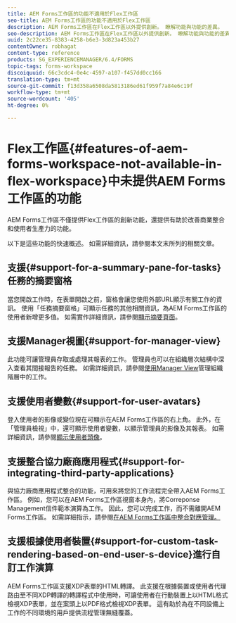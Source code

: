 ```yaml
---
title: AEM Forms工作區的功能不適用於Flex工作區
seo-title: AEM Forms工作區的功能不適用於Flex工作區
description: AEM Forms工作區在Flex工作區以外提供創新。 瞭解功能與功能的差異。
seo-description: AEM Forms工作區在Flex工作區以外提供創新。 瞭解功能與功能的差異。
uuid: 2c22ce35-8383-4258-b6e3-3d823a453b27
contentOwner: robhagat
content-type: reference
products: SG_EXPERIENCEMANAGER/6.4/FORMS
topic-tags: forms-workspace
discoiquuid: 66c3cdc4-0e4c-4597-a107-f457dd0cc166
translation-type: tm+mt
source-git-commit: f13d358a6508da5813186ed61f959f7a84e6c19f
workflow-type: tm+mt
source-wordcount: '405'
ht-degree: 0%

---
```



# Flex工作區{#features-of-aem-forms-workspace-not-available-in-flex-workspace}中未提供AEM Forms工作區的功能

AEM Forms工作區不僅提供Flex工作區的創新功能，還提供有助於改善商業整合和使用者生產力的功能。

以下是這些功能的快速概述。 如需詳細資訊，請參閱本文末所列的相關文章。

## 支援{#support-for-a-summary-pane-for-tasks}任務的摘要窗格

當您開啟工作時，在表單開啟之前，窗格會讓您使用外部URL顯示有關工作的資訊。 使用「任務摘要窗格」可顯示任務的其他相關資訊，為AEM Forms工作區的使用者新增更多值。 如需實作詳細資訊，請參閱[顯示摘要頁面](/help/forms/using/displaying-information-task-summary-pane.md)。

## 支援Manager視圖{#support-for-manager-view}

此功能可讓管理員存取或處理其報表的工作。 管理員也可以在組織層次結構中深入查看其間接報告的任務。 如需詳細資訊，請參閱[使用Manager View](/help/forms/using/tasks-organizational-hierarchy-using-manager.md)管理組織階層中的工作。

## 支援使用者變數{#support-for-user-avatars}

登入使用者的影像或變位現在可顯示在AEM Forms工作區的右上角。 此外，在「管理員檢視」中，還可顯示使用者變數，以顯示管理員的影像及其報表。 如需詳細資訊，請參閱[顯示使用者頭像](/help/forms/using/displaying-user-avatar.md)。

## 支援整合協力廠商應用程式{#support-for-integrating-third-party-applications}

與協力廠商應用程式整合的功能，可用來將您的工作流程完全帶入AEM Forms工作區。 例如，您可以在AEM Forms工作區視窗本身內，將Correponse Management信件範本演算為工作。 因此，您可以完成工作，而不需離開AEM Forms工作區。 如需詳細指示，請參閱[在AEM Forms工作區中整合對應管理。](/help/forms/using/integrating-correspondence-management-html-workspace.md)

## 支援根據使用者裝置{#support-for-custom-task-rendering-based-on-end-user-s-device}進行自訂工作演算

AEM Forms工作區支援XDP表單的HTML轉譯。 此支援在根據裝置或使用者代理路由至不同XDP轉譯的轉譯程式中使用時，可讓使用者在行動裝置上以HTML格式檢視XDP表單，並在案頭上以PDF格式檢視XDP表單。 這有助於為在不同設備上工作的不同環境的用戶提供流程管理無縫覆蓋。

